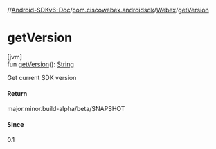 //[Android-SDKv6-Doc](../../../index.md)/[com.ciscowebex.androidsdk](../index.md)/[Webex](index.md)/[getVersion](get-version.md)

# getVersion

[jvm]\
fun [getVersion](get-version.md)(): [String](https://kotlinlang.org/api/latest/jvm/stdlib/kotlin/-string/index.html)

Get current SDK version

#### Return

major.minor.build-alpha/beta/SNAPSHOT

#### Since

0.1
